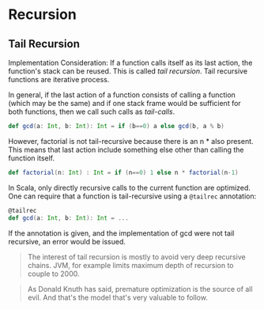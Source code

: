# Recursion

## Tail Recursion

Implementation Consideration: If a function calls itself as its last action, the function's stack can be reused. This is called *tail recursion*. Tail recursive functions are iterative process.

In general, if the last action of a function consists of calling a function (which may be the same) and if one stack frame would be sufficient for both functions, then we call such calls as *tail-calls*.

```scala
def gcd(a: Int, b: Int): Int = if (b==0) a else gcd(b, a % b)
```

However, factorial is not tail-recursive because there is an n * also present. This means that last action include something else other than calling the function itself.

```scala
def factorial(n: Int) : Int = if (n==0) 1 else n * factorial(n-1)
```

In Scala, only directly recursive calls to the current function are optimized. One can require that a function is tail-recursive using a ```@tailrec``` annotation:

```scala
@tailrec
def gcd(a: Int, b: Int): Int = ...
```

If the annotation is given, and the implementation of gcd were not tail recursive, an error would be issued.

> The interest of tail recursion is mostly to avoid very deep recursive chains. JVM, for example limits maximum depth of recursion to couple to 2000.

> As Donald Knuth has said, premature optimization is the source of all evil.
And that's the model that's very valuable to follow.